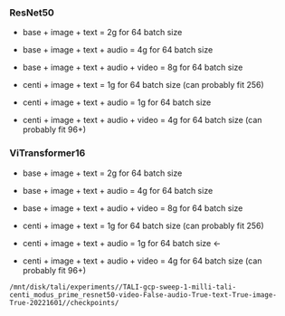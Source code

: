### ResNet50

- base + image + text = 2g for 64 batch size
- base + image + text + audio = 4g for 64 batch size
- base + image + text + audio + video = 8g for 64 batch size

- centi + image + text = 1g for 64 batch size (can probably fit 256)
- centi + image + text + audio = 1g for 64 batch size
- centi + image + text + audio + video = 4g for 64 batch size (can probably fit 96+)

### ViTransformer16

- base + image + text = 2g for 64 batch size
- base + image + text + audio = 4g for 64 batch size
- base + image + text + audio + video = 8g for 64 batch size

- centi + image + text = 1g for 64 batch size (can probably fit 256)
- centi + image + text + audio = 1g for 64 batch size <-
- centi + image + text + audio + video = 4g for 64 batch size (can probably fit 96+)


````
/mnt/disk/tali/experiments//TALI-gcp-sweep-1-milli-tali-centi_modus_prime_resnet50-video-False-audio-True-text-True-image-True-20221601//checkpoints/
````
